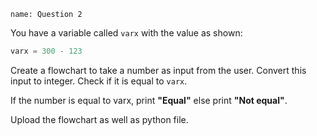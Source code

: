 ```ngMeta
name: Question 2

```

You have a variable called `varx` with the value as shown:

```python
varx = 300 - 123
```

Create a flowchart to take a number as input from the user. Convert this input to integer. Check if it is equal to `varx`. 

If the number is equal to varx, print **"Equal"** else print **"Not equal"**.

Upload the flowchart as well as python file.
